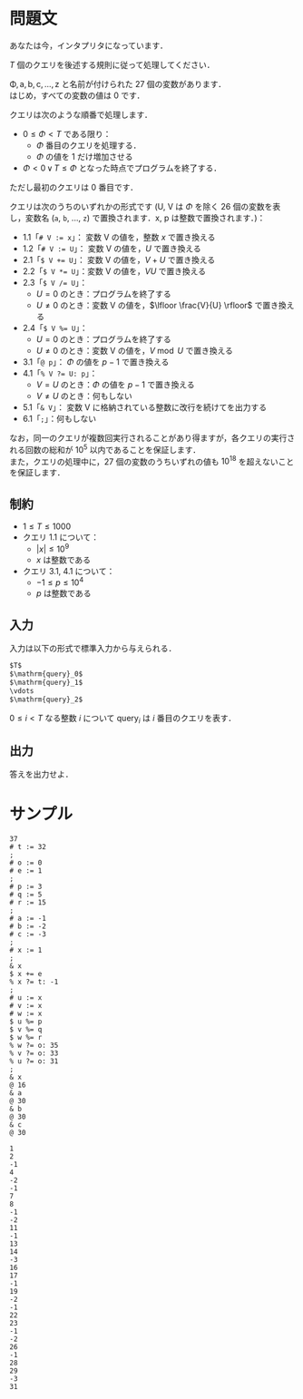 問題文
=====
あなたは今，インタプリタになっています．  

$T$ 個のクエリを後述する規則に従って処理してください．

$\mathrm{\Phi, a, b, c, \ldots, z}$ と名前が付けられた $27$ 個の変数があります．  
はじめ，すべての変数の値は $0$ です．  

クエリは次のような順番で処理します．  
- $0 \leq \Phi < T$ である限り：  
    - $\Phi$ 番目のクエリを処理する．  
    - $\Phi$ の値を $1$ だけ増加させる
- $\Phi < 0\, \lor\, T \leq \Phi$ となった時点でプログラムを終了する．  

ただし最初のクエリは $0$ 番目です．  


クエリは次のうちのいずれかの形式です (U, V は $\Phi$ を除く $26$ 個の変数を表し，変数名 (`a`, `b`, ..., `z`) で置換されます．x, p は整数で置換されます．)：
- 1.1「`# V := x`」： 変数 $\mathrm V$ の値を，整数 $x$ で置き換える
- 1.2「`# V := U`」： 変数 $\mathrm V$ の値を，$U$ で置き換える
- 2.1「`$ V += U`」： 変数 $\mathrm V$ の値を，$V + U$ で置き換える
- 2.2「`$ V *= U`」：変数 $\mathrm V$ の値を，$VU$ で置き換える
- 2.3「`$ V /= U`」：
    - $U = 0$ のとき：プログラムを終了する
    - $U \not= 0$ のとき：変数 $\mathrm V$ の値を，$\lfloor \frac{V}{U} \rfloor$ で置き換える
- 2.4「`$ V %= U`」：
    - $U = 0$ のとき：プログラムを終了する
    - $U \not= 0$ のとき：変数 $\mathrm V$ の値を，$V \bmod U$ で置き換える
- 3.1「`@ p`」： $\Phi$ の値を $p-1$ で置き換える
- 4.1「`% V ?= U: p`」： 
    - $V = U$ のとき：$\Phi$ の値を $p-1$ で置き換える
    - $V \not= U$ のとき：何もしない
- 5.1「`& V`」： 変数 $\mathrm V$ に格納されている整数に改行を続けてを出力する
- 6.1「`;`」：何もしない

なお，同一のクエリが複数回実行されることがあり得ますが，各クエリの実行される回数の総和が $10^5$ 以内であることを保証します．  
また，クエリの処理中に，$27$ 個の変数のうちいずれの値も $10^{18}$ を超えないことを保証します．

制約
-----
- $1 \leq T \leq 1000$
- クエリ 1.1 について：
    - $|x| \leq 10^9$ 
    - $x$ は整数である
- クエリ 3.1, 4.1 について：
    - $-1 \leq p \leq 10^4$ 
    - $p$ は整数である

入力
-----
入力は以下の形式で標準入力から与えられる．
```md
$T$  
$\mathrm{query}_0$
$\mathrm{query}_1$
\vdots
$\mathrm{query}_2$
```
$0 \leq i < T$ なる整数 $i$ について $\mathrm{query}_i$ は $i$ 番目のクエリを表す．  

出力
-----
答えを出力せよ．  

サンプル
=====
```入力例1
37
# t := 32
;
# o := 0
# e := 1
;
# p := 3
# q := 5
# r := 15
;
# a := -1
# b := -2
# c := -3
;
# x := 1
;
& x
$ x += e
% x ?= t: -1
;
# u := x
# v := x
# w := x
$ u %= p
$ v %= q
$ w %= r
% w ?= o: 35
% v ?= o: 33
% u ?= o: 31
;
& x
@ 16
& a
@ 30
& b
@ 30
& c
@ 30
```
```出力例1
1
2
-1
4
-2
-1
7
8
-1
-2
11
-1
13
14
-3
16
17
-1
19
-2
-1
22
23
-1
-2
26
-1
28
29
-3
31
```
